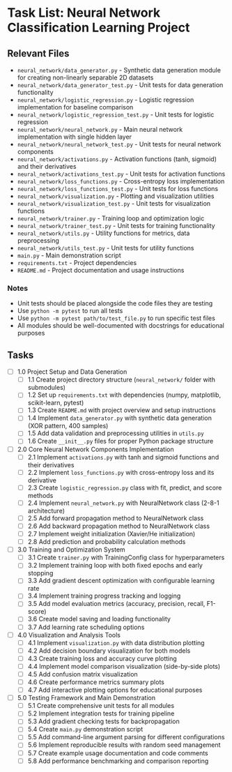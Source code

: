 # Task List: Neural Network Classification Learning Project

## Relevant Files

- `neural_network/data_generator.py` - Synthetic data generation module for creating non-linearly separable 2D datasets
- `neural_network/data_generator_test.py` - Unit tests for data generation functionality
- `neural_network/logistic_regression.py` - Logistic regression implementation for baseline comparison
- `neural_network/logistic_regression_test.py` - Unit tests for logistic regression
- `neural_network/neural_network.py` - Main neural network implementation with single hidden layer
- `neural_network/neural_network_test.py` - Unit tests for neural network components
- `neural_network/activations.py` - Activation functions (tanh, sigmoid) and their derivatives
- `neural_network/activations_test.py` - Unit tests for activation functions
- `neural_network/loss_functions.py` - Cross-entropy loss implementation
- `neural_network/loss_functions_test.py` - Unit tests for loss functions
- `neural_network/visualization.py` - Plotting and visualization utilities
- `neural_network/visualization_test.py` - Unit tests for visualization functions
- `neural_network/trainer.py` - Training loop and optimization logic
- `neural_network/trainer_test.py` - Unit tests for training functionality
- `neural_network/utils.py` - Utility functions for metrics, data preprocessing
- `neural_network/utils_test.py` - Unit tests for utility functions
- `main.py` - Main demonstration script
- `requirements.txt` - Project dependencies
- `README.md` - Project documentation and usage instructions

### Notes

- Unit tests should be placed alongside the code files they are testing
- Use `python -m pytest` to run all tests
- Use `python -m pytest path/to/test_file.py` to run specific test files
- All modules should be well-documented with docstrings for educational purposes

## Tasks

- [ ] 1.0 Project Setup and Data Generation
  - [ ] 1.1 Create project directory structure (`neural_network/` folder with submodules)
  - [ ] 1.2 Set up `requirements.txt` with dependencies (numpy, matplotlib, scikit-learn, pytest)
  - [ ] 1.3 Create `README.md` with project overview and setup instructions
  - [ ] 1.4 Implement `data_generator.py` with synthetic data generation (XOR pattern, 400 samples)
  - [ ] 1.5 Add data validation and preprocessing utilities in `utils.py`
  - [ ] 1.6 Create `__init__.py` files for proper Python package structure

- [ ] 2.0 Core Neural Network Components Implementation
  - [ ] 2.1 Implement `activations.py` with tanh and sigmoid functions and their derivatives
  - [ ] 2.2 Implement `loss_functions.py` with cross-entropy loss and its derivative
  - [ ] 2.3 Create `logistic_regression.py` class with fit, predict, and score methods
  - [ ] 2.4 Implement `neural_network.py` with NeuralNetwork class (2-8-1 architecture)
  - [ ] 2.5 Add forward propagation method to NeuralNetwork class
  - [ ] 2.6 Add backward propagation method to NeuralNetwork class
  - [ ] 2.7 Implement weight initialization (Xavier/He initialization)
  - [ ] 2.8 Add prediction and probability calculation methods

- [ ] 3.0 Training and Optimization System
  - [ ] 3.1 Create `trainer.py` with TrainingConfig class for hyperparameters
  - [ ] 3.2 Implement training loop with both fixed epochs and early stopping
  - [ ] 3.3 Add gradient descent optimization with configurable learning rate
  - [ ] 3.4 Implement training progress tracking and logging
  - [ ] 3.5 Add model evaluation metrics (accuracy, precision, recall, F1-score)
  - [ ] 3.6 Create model saving and loading functionality
  - [ ] 3.7 Add learning rate scheduling options

- [ ] 4.0 Visualization and Analysis Tools
  - [ ] 4.1 Implement `visualization.py` with data distribution plotting
  - [ ] 4.2 Add decision boundary visualization for both models
  - [ ] 4.3 Create training loss and accuracy curve plotting
  - [ ] 4.4 Implement model comparison visualization (side-by-side plots)
  - [ ] 4.5 Add confusion matrix visualization
  - [ ] 4.6 Create performance metrics summary plots
  - [ ] 4.7 Add interactive plotting options for educational purposes

- [ ] 5.0 Testing Framework and Main Demonstration
  - [ ] 5.1 Create comprehensive unit tests for all modules
  - [ ] 5.2 Implement integration tests for training pipeline
  - [ ] 5.3 Add gradient checking tests for backpropagation
  - [ ] 5.4 Create `main.py` demonstration script
  - [ ] 5.5 Add command-line argument parsing for different configurations
  - [ ] 5.6 Implement reproducible results with random seed management
  - [ ] 5.7 Create example usage documentation and code comments
  - [ ] 5.8 Add performance benchmarking and comparison reporting
